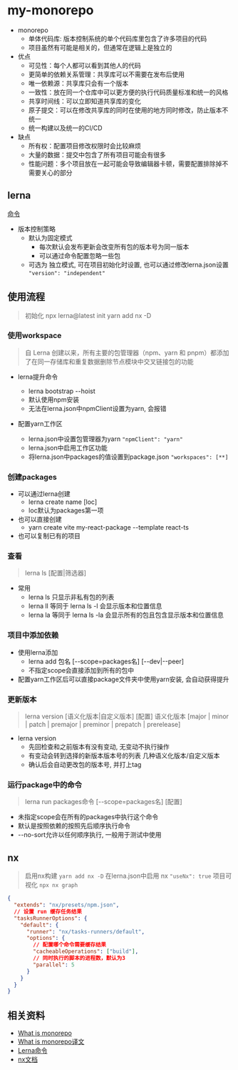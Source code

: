 # my-monorepo

- monorepo
  - 单体代码库: 版本控制系统的单个代码库里包含了许多项目的代码
  - 项目虽然有可能是相关的，但通常在逻辑上是独立的
- 优点
  - 可见性：每个人都可以看到其他人的代码
  - 更简单的依赖关系管理：共享库可以不需要在发布后使用
  - 唯一依赖源：共享库只会有一个版本
  - 一致性：放在同一个仓库中可以更方便的执行代码质量标准和统一的风格
  - 共享时间线：可以立即知道共享库的变化
  - 原子提交：可以在修改共享库的同时在使用的地方同时修改，防止版本不统一
  - 统一构建以及统一的CI/CD
- 缺点
  - 所有权：配置项目修改权限时会比较麻烦
  - 大量的数据：提交中包含了所有项目可能会有很多
  - 性能问题：多个项目放在一起可能会导致编辑器卡顿，需要配置排除掉不需要关心的部分

## lerna

[命令](https://lerna.js.org/docs/api-reference/commands)

- 版本控制策略
  - 默认为固定模式
    - 每次默认会发布更新会改变所有包的版本号为同一版本
    - 可以通过命令配置忽略一些包
  - 可选为 独立模式, 可在项目初始化时设置, 也可以通过修改lerna.json设置 `"version": "independent"`

## 使用流程

> 初始化
> npx lerna@latest init
> yarn add nx -D

### 使用workspace

> 自 Lerna 创建以来，所有主要的包管理器（npm、yarn 和 pnpm）都添加了在同一存储库和重复数据删除节点模块中交叉链接包的功能

- lerna提升命令
  - lerna bootstrap --hoist
  - 默认使用npm安装
  - 无法在lerna.json中npmClient设置为yarn, 会报错

- 配置yarn工作区
  - lerna.json中设置包管理器为yarn `"npmClient": "yarn"`
  - lerna.json中启用工作区功能
  - 将lerna.json中packages的值设置到package.json `"workspaces": [**]`

### 创建packages

- 可以通过lerna创建
  - lerna create name [loc]
  - loc默认为packages第一项
- 也可以直接创建
  - yarn create vite my-react-package --template react-ts
- 也可以复制已有的项目

### 查看

> lerna ls [配置|筛选器]

- 常用
  - lerna ls 只显示非私有包的列表
  - lerna ll 等同于 lerna ls -l 会显示版本和位置信息
  - lerna la 等同于 lerna ls -la 会显示所有的包且包含显示版本和位置信息

### 项目中添加依赖

- 使用lerna添加
  - lerna add 包名 [--scope=packages名] [--dev|--peer]
  - 不指定scope会直接添加到所有的包中
- 配置yarn工作区后可以直接package文件夹中使用yarn安装, 会自动获得提升

### 更新版本

> lerna version [语义化版本|自定义版本] [配置]
> 语义化版本 [major | minor | patch | premajor | preminor | prepatch | prerelease]

- lerna version
  - 先回检查和之前版本有没有变动, 无变动不执行操作
  - 有变动会转到选择的新版本版本号的列表 几种语义化版本/自定义版本
  - 确认后会自动更改包的版本号, 并打上tag

### 运行package中的命令

> lerna run packages命令 [--scope=packages名] [配置]

- 未指定scope会在所有的packages中执行这个命令
- 默认是按照依赖的按照先后顺序执行命令
- --no-sort允许以任何顺序执行, 一般用于测试中使用

## nx

> 启用nx构建 `yarn add nx -D`
> 在lerna.json中启用 nx `"useNx": true`
> 项目可视化 `npx nx graph`

```json
{
  "extends": "nx/presets/npm.json",
  // 设置 run 缓存任务结果
  "tasksRunnerOptions": {
    "default": {
      "runner": "nx/tasks-runners/default",
      "options": {
        // 配置哪个命令需要缓存结果
        "cacheableOperations": ["build"],
        // 同时执行的脚本的进程数，默认为3
        "parallel": 5
      }
    }
  }
}
```

## 相关资料

- [What is monorepo](https://semaphoreci.com/blog/what-is-monorepo)
- [What is monorepo译文](https://www.jianshu.com/p/c10d0b8c5581)
- [Lerna命令](https://lerna.js.org/docs/api-reference/commands)
- [nx文档](https://nx.dev/getting-started/intro)
